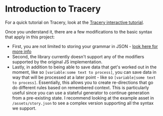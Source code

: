 # Introduction to Tracery

For a quick tutorial on Tracery, look at the  [Tracery interactive tutorial](http://www.crystalcodepalace.com/traceryTut.html).

Once you understand it, there are a few modifications to the basic syntax that apply in this project:

- First, you are not limited to storing your grammar in JSON - [look here for more info](./Tracery_format.md)
- Second, the library currently doesn't support any of the modifiers supported by the original JS implementation.
- Lastly, in addition to being able to save data that get's worked out in the moment, like so `[variable:some text to process]`, you can save data in way that will be processed at a later point - like so `[variable|some text to process]`. Essentially, this allows you to create re-directions that go do different rules based on remembered context. This is particularly useful since you can use a stateful generator to continue generation from a pre-existing state. I recommend looking at the example asset in `/assets/story.json` to see a complex version supporting all the syntax we support.
